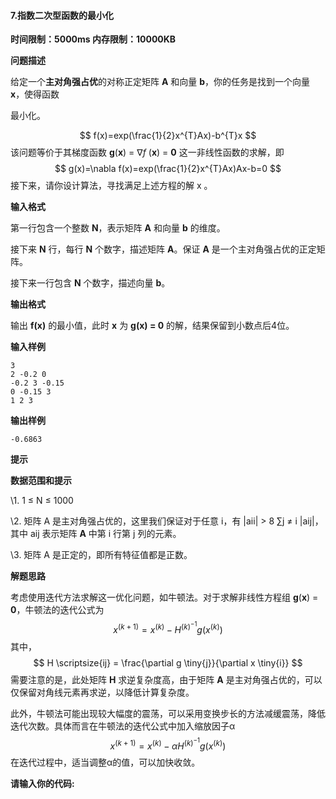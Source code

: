 #### 7.指数二次型函数的最小化

**时间限制：5000ms				内存限制：10000KB**

**问题描述**

给定一个**主对角强占优**的对称正定矩阵 **A** 和向量 **b**，你的任务是找到一个向量 **x**，使得函数

最小化。

$$
f(x)=exp(\frac{1}{2}x^{T}Ax)-b^{T}x
$$
该问题等价于其梯度函数 **g**(**x**) = ∇*f* (**x**) = **0** 这一非线性函数的求解，即
$$
g(x)=\nabla f(x)=exp(\frac{1}{2}x^{T}Ax)Ax-b=0
$$
接下来，请你设计算法，寻找满足上述方程的解 x 。

**输入格式**

第一行包含一个整数 **N**，表示矩阵 **A** 和向量 **b** 的维度。

接下来 **N** 行，每行 **N** 个数字，描述矩阵 **A**。保证 **A** 是一个主对角强占优的正定矩阵。

接下来一行包含 **N** 个数字，描述向量 **b**。

**输出格式**

输出 **f(x)** 的最小值，此时 **x** 为 **g(x) = 0** 的解，结果保留到小数点后4位。

**输入样例**

```
3
2 -0.2 0
-0.2 3 -0.15
0 -0.15 3
1 2 3
```

**输出样例**

```
-0.6863
```

**提示**

**数据范围和提示**

\1. 1 ≤ N ≤ 1000

\2. 矩阵 A 是主对角强占优的，这里我们保证对于任意 i，有 |aii| > 8 ∑j ≠ i |aij|，其中 aij 表示矩阵 **A** 中第 i 行第 j 列的元素。

\3. 矩阵 A 是正定的，即所有特征值都是正数。

**解题思路**

考虑使用迭代方法求解这一优化问题，如牛顿法。对于求解非线性方程组 **g**(**x**) = **0**，牛顿法的迭代公式为
$$
x^{(k+1)}=x^{(k)}-H^{(k)^{-1}}g(x^{(k)})
$$
其中，
$$
H \scriptsize{ij} = \frac{\partial  g \tiny{j}}{\partial x \tiny{i}}
$$
需要注意的是，此处矩阵 **H** 求逆复杂度高，由于矩阵 **A** 是主对角强占优的，可以仅保留对角线元素再求逆，以降低计算复杂度。

此外，牛顿法可能出现较大幅度的震荡，可以采用变换步长的方法减缓震荡，降低迭代次数。具体而言在牛顿法的迭代公式中加入缩放因子α
$$
x^{(k+1)}=x^{(k)}-\alpha H^{(k)^{-1}}g(x^{(k)})
$$
在迭代过程中，适当调整α的值，可以加快收敛。

**请输入你的代码:**
